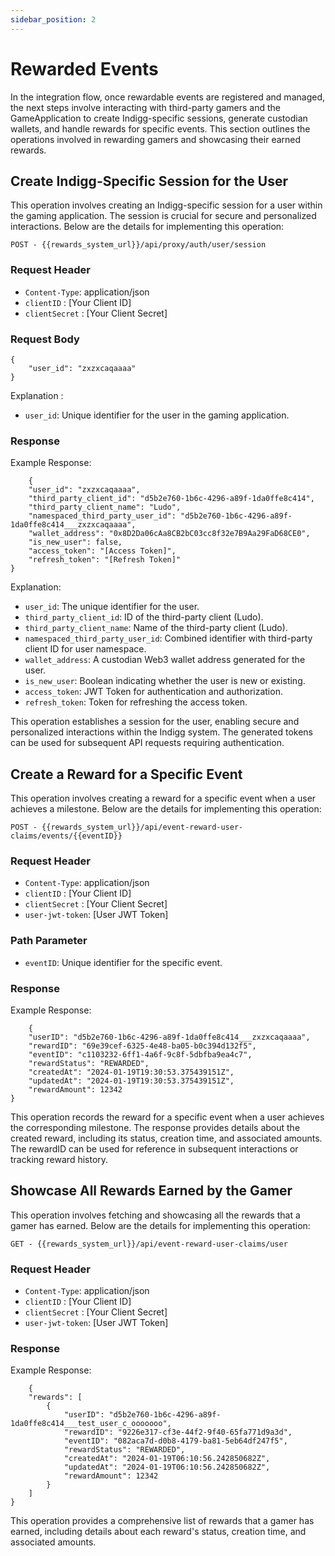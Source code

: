 ```yaml
---
sidebar_position: 2
---
```


# Rewarded Events

In the integration flow, once rewardable events are registered and managed, the next steps involve interacting with third-party gamers and the GameApplication to create Indigg-specific sessions, generate custodian wallets, and handle rewards for specific events. This section outlines the operations involved in rewarding gamers and showcasing their earned rewards.

## Create Indigg-Specific Session for the User

This operation involves creating an Indigg-specific session for a user within the gaming application. The session is crucial for secure and personalized interactions. Below are the details for implementing this operation:
```text
POST - {{rewards_system_url}}/api/proxy/auth/user/session
```
### Request Header
- `Content-Type`: application/json
- `clientID` : [Your Client ID]
- `clientSecret` : [Your Client Secret]

### Request Body
```text
{
    "user_id": "zxzxcaqaaaa"
}
```
Explanation :
- `user_id`: Unique identifier for the user in the gaming application.

### Response
Example Response:
```text
    {
    "user_id": "zxzxcaqaaaa",
    "third_party_client_id": "d5b2e760-1b6c-4296-a89f-1da0ffe8c414",
    "third_party_client_name": "Ludo",
    "namespaced_third_party_user_id": "d5b2e760-1b6c-4296-a89f-1da0ffe8c414___zxzxcaqaaaa",
    "wallet_address": "0x8D2Da06cAa8CB2bC03cc8f32e7B9Aa29FaD68CE0",
    "is_new_user": false,
    "access_token": "[Access Token]",
    "refresh_token": "[Refresh Token]"
}
```
Explanation:
- `user_id`: The unique identifier for the user.
- `third_party_client_id`: ID of the third-party client (Ludo).
- `third_party_client_name`: Name of the third-party client (Ludo).
- `namespaced_third_party_user_id`: Combined identifier with third-party client ID for user namespace.
- `wallet_address`: A custodian Web3 wallet address generated for the user.
- `is_new_user`: Boolean indicating whether the user is new or existing.
- `access_token`: JWT Token for authentication and authorization.
- `refresh_token`: Token for refreshing the access token.

This operation establishes a session for the user, enabling secure and personalized interactions within the Indigg system. The generated tokens can be used for subsequent API requests requiring authentication.


## Create a Reward for a Specific Event

This operation involves creating a reward for a specific event when a user achieves a milestone. Below are the details for implementing this operation:
```text
POST - {{rewards_system_url}}/api/event-reward-user-claims/events/{{eventID}}
```
### Request Header
- `Content-Type`: application/json
- `clientID` : [Your Client ID]
- `clientSecret` : [Your Client Secret]
- `user-jwt-token`: [User JWT Token]

### Path Parameter
- `eventID`: Unique identifier for the specific event.

### Response
Example Response:
```text
    {
    "userID": "d5b2e760-1b6c-4296-a89f-1da0ffe8c414___zxzxcaqaaaa",
    "rewardID": "69e39cef-6325-4e48-ba05-b0c394d132f5",
    "eventID": "c1103232-6ff1-4a6f-9c8f-5dbfba9ea4c7",
    "rewardStatus": "REWARDED",
    "createdAt": "2024-01-19T19:30:53.375439151Z",
    "updatedAt": "2024-01-19T19:30:53.375439151Z",
    "rewardAmount": 12342
}
```
This operation records the reward for a specific event when a user achieves the corresponding milestone. The response provides details about the created reward, including its status, creation time, and associated amounts. The rewardID can be used for reference in subsequent interactions or tracking reward history.

## Showcase All Rewards Earned by the Gamer

This operation involves fetching and showcasing all the rewards that a gamer has earned. Below are the details for implementing this operation:
```text
GET - {{rewards_system_url}}/api/event-reward-user-claims/user
```
### Request Header
- `Content-Type`: application/json
- `clientID` : [Your Client ID]
- `clientSecret` : [Your Client Secret]
- `user-jwt-token`: [User JWT Token]

### Response
Example Response:
```text
    {
    "rewards": [
        {
            "userID": "d5b2e760-1b6c-4296-a89f-1da0ffe8c414___test_user_c_ooooooo",
            "rewardID": "9226e317-cf3e-44f2-9f40-65fa771d9a3d",
            "eventID": "082aca7d-d0b8-4179-ba81-5eb64df247f5",
            "rewardStatus": "REWARDED",
            "createdAt": "2024-01-19T06:10:56.242850682Z",
            "updatedAt": "2024-01-19T06:10:56.242850682Z",
            "rewardAmount": 12342
        }
    ]
}
```
This operation provides a comprehensive list of rewards that a gamer has earned, including details about each reward's status, creation time, and associated amounts. 